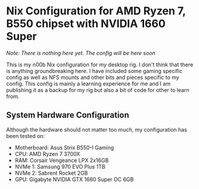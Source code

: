 # Nix Configuration for AMD Ryzen 7, B550 chipset with NVIDIA 1660 Super
*Note: There is nothing here yet. The config will be here soon*

This is my n00b Nix configuration for my desktop rig. I don't think that there is anything groundbreaking here. I have included some gaming specific config as well as NFS mounts and other bits and pieces specific to my config. This config is mainly a learning experience for me and I am publishing it as a backup for my rig but also a bit of code for other to learn from.

## System Hardware Configuration

Although the hardware should not matter too much, my configuration has been tested on:
- Motherboard: Asus Strix B550-I Gaming
- CPU: AMD Ryzen 7 3700X
- RAM: Corsair Vengeance LPX 2x16GB
- NVMe 1: Samsung 970 EVO Plus 1TB
- NVMe 2: Sabrent Rocket 2GB
- GPU: Gigabyte NVIDIA GTX 1660 Super OC 6GB